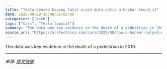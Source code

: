```yaml
---
title: "Tesla denied having fatal crash data until a hacker found it"
date: 2025-08-29T18:48:51+08:00
categories: ["tech"]
tags: ["Cars", "Tesla lawsuit"]
summary: "The data was key evidence in the death of a pedestrian in 2019."
source_url: "https://arstechnica.com/cars/2025/08/how-a-hacker-helped-win-a-wrongful-death-lawsuit-against-tesla/"
---
```


The data was key evidence in the death of a pedestrian in 2019.

---

*来源: [原文链接](https://arstechnica.com/cars/2025/08/how-a-hacker-helped-win-a-wrongful-death-lawsuit-against-tesla/)*
